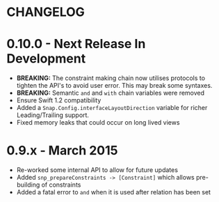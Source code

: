 CHANGELOG
=======

# 0.10.0 - Next Release In Development

* **BREAKING:** The constraint making chain now utilises protocols to tighten the API's to avoid user error. This may break some syntaxes.
* **BREAKING:** Semantic `and` and `with` chain variables were removed
* Ensure Swift 1.2 compatibility
* Added a `Snap.Config.interfaceLayoutDirection` variable for richer Leading/Trailing support.
* Fixed memory leaks that could occur on long lived views

# 0.9.x - March 2015

* Re-worked some internal API to allow for future updates
* Added `snp_prepareConstraints -> [Constraint]` which allows pre-building of constraints
* Added a fatal error to `and` when it is used after relation has been set